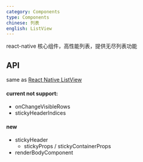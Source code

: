 ```yaml
---
category: Components
type: Components
chinese: 列表
english: ListView
---
```


react-native 核心组件，高性能列表，提供无尽列表功能

## API
same as [React Native ListView](https://facebook.github.io/react-native/docs/listview.html#content)

#### current not support:
- onChangeVisibleRows
- stickyHeaderIndices

#### new
- stickyHeader
    - stickyProps / stickyContainerProps
- renderBodyComponent
